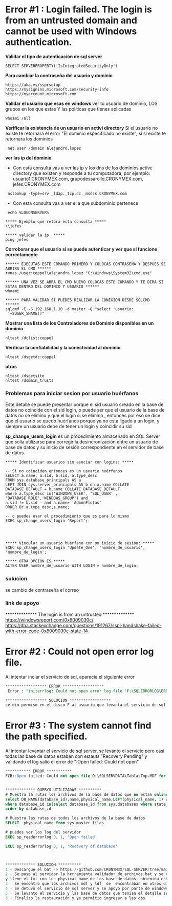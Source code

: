 



# Error \#1 : Login failed. The login is from an untrusted domain and cannot be used with Windows authentication.

**Validar el tipo de autenticación de sql server**
```
SELECT SERVERPROPERTY('IsIntegratedSecurityOnly')
```
**Para cambiar la contraseña del usuario y dominio**
```
https://aka.ms/ssprsetup
https://mysignins.microsoft.com/security-info
https://myaccount.microsoft.com
```

**Validar el usuario que esas en windows**
ver tu usuario de dominio, LOS grupos en los que estas Y las políticas que tienes  aplicadas 
```
whoami /all 
```

**Verificar la existencia de un usuario en activi directory**
Si el usuario no existe te retornara el error "El dominio especificado no existe", si sí existe te retornara los dominios
```
 net user /domain alejandro.lopez
```
 

**ver las ip del dominio** 
- Con esta consulta vas a ver las ip y los dns de los dominios active directory que existen y responde a tu computadora,  por ejemplo:  usuario1.CRONYMEX.com, grupodessarollo,CRONYMEX.com, jefes.CRONYMEX.com
```
 nslookup -type=srv _ldap._tcp.dc._msdcs.CRONYMEX.com
```

- Con esta consulta vas a ver el a que subdominio pertenece
```
 echo %LOGONSERVER%

***** Ejemplo que retora esta consulta *****
\\jefes

***** validar la ip  *****
ping jefes

```
 
**Corroborar que el usuario si se puede autenticar y ver que si funcione correctamente**

```
****** EJECUTAS ESTE COMANDO PRIMERO Y COLOCAS CONTRASEÑA Y DESPUÉS SE ABRIRA EL CMD ******
runas /user:coppel\alejandro.lopez "C:\Windows\System32\cmd.exe"

****** UNA VEZ SE ABRA EL CMD NUEVO COLOCAS ESTE COMANDO Y TE DIRA SI ESTAS DENTRO DEL DOMINIO Y USUARIO ******
whoami

****** PARA VALIDAR SI PUEDES REALIZAR LA CONEXION DESDE SQLCMD  ******
sqlcmd -E -S 192.168.1.10 -d master -Q "select 'usuario:  '+SUSER_SNAME()"

```


**Mostrar una lista de los Controladores de Dominio disponibles en un dominio**
```
nltest /dclist:coppel 
```

**Verificar la confiabilidad y la conectividad al dominio**
```
nltest /dsgetdc:coppel 
```

**otros**
```
nltest /dsgetsite
nltest /domain_trusts
```

### Problemas para iniciar sesion por usuario huérfanos 
Este detalle se puede presentar porque el  sid usuario creado en la base de datos no coincide con el sid login, o  puede ser que el usuario de la base de datos no se elimino y que el login si se elimino , entonces por eso se dice que
el usuario se quedo huérfanos porque ya no esta ligado a un login, y siempre un usuario debe de tener un login y coincidir su sid 




**sp_change_users_login** es un procedimiento almacenado en SQL Server que solía utilizarse para corregir la desincronización entre un usuario de base de datos y su inicio de sesión correspondiente en el servidor de base de datos.
```
***** Identificar usuarios sin asociar con logins: *****

-- Si no coinciden entonces es un usuario huérfanos
SELECT a.name, a.sid, b.sid, a.type_desc
FROM sys.database_principals AS a
LEFT JOIN sys.server_principals AS b on a.name COLLATE DATABASE_DEFAULT = b.name COLLATE DATABASE_DEFAULT
where a.type_desc in('WINDOWS_USER', 'SQL_USER' ,  'DATABASE_ROLE','WINDOWS_GROUP') and 
a.sid != b.sid --and a.name= 'AdmonFlotas'
ORDER BY a.type_desc,a.name;

-- o puedes usar el procedimiento que es para lo mismo
EXEC sp_change_users_login 'Report';




***** Vincular un usuario huérfano con un inicio de sesión: ***** 
EXEC sp_change_users_login 'Update_One', 'nombre_de_usuario', 'nombre_de_login';

***** OTRA OPCIÓN ES ***** 
ALTER USER nombre_de_usuario WITH LOGIN = nombre_de_login;
```

### solucion 
se cambio de contraseña el correo 

### link de apoyo
************** The login is from an untrusted ************** <br>
https://windowsreport.com/0x8009030c/ <br>
https://dba.stackexchange.com/questions/191267/sspi-handshake-failed-with-error-code-0x8009030c-state-14

# Error \#2 : Could not open error log file.
Al intentar inciar el servicio de sql, aparecia el siguiente error 
```sql
****************** ERROR ******************
 Error : "initerrlog: Could not open error log file 'F:\SQLERRORLOG\ERRORLOG'. Operating system error = 5(Access is denied.)"

****************** SOLUCION ******************
se dio permiso en el disco F al usuario que levanta el servicio de sql server
```





# Error \#3 : The system cannot find the path specified.

Al intentar levantar el servicio de sql server, se levanto el servicio pero casi todas las base de datos estaban con estauts "Recovery Pending"  y validando el log salio el error de ":Open failed: Could not open"
```sql
*********** ERROR ***********
FCB::Open failed: Could not open file O:\SQLSERVDATA\TablasTmp.MDF for file number 1.  OS error: 3(The system cannot find the path specified.). 2024-01-05 10:43:31.19 spid61s     Error: 5120, Severity: 16, State: 101.


************* QUERYS UTILIZADAS **********
# Muestra la rutas los archivos de la base de datos que no estan online 
select DB_NAME(database_id),name,physical_name,LEFT(physical_name, 1) unidad_disco from sys.master_files 
where database_id in(select database_id from sys.databases where state_desc != 'ONLINE')
order by database_id

# Muestra las rutas de todos los archivos de la base de datos 
SELECT  physical_name from sys.master_files

# puedes ver los log del servidor 
EXEC sp_readerrorlog 0, 1, 'Open failed'

EXEC sp_readerrorlog 0, 1, 'Recovery of database'



************* SOLUCION **********
1.- Descargue el bat -> https://github.com/CR0NYM3X/SQL-SERVER/tree/main/script_bat 
2.- Se paso al servidor la herramienta validador_de_archivos.bat y se creo el archivo "Rutas.txt" en la misma ruta donde coloque el bat,
y llene el txt con los physical_name de las base de datos, obtenida esta info de la tabla sys.master_files
3.- Se encontro que los archivos mdf y ldf  se  encontraban en otros discos con diferentes letras
4.- Se detuvo el servicio de sql server y se apoyo por parte de windows a cambiar las letras
5.- Se levanto el servicio y las base de datos que tenian el detalle se pusieron en estatus "restoring"
6.- Finalizo la restauración y ya permitio ingresar a las dbs

```



